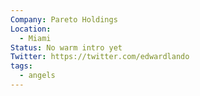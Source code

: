 ```yaml
---
Company: Pareto Holdings
Location:
  - Miami
Status: No warm intro yet
Twitter: https://twitter.com/edwardlando
tags:
  - angels
---
```

